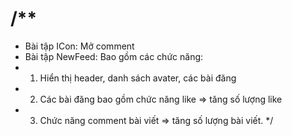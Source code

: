 # /\*\*

- Bài tập ICon: Mở comment <DataBinding />
- Bài tập NewFeed: Bao gồm các chức năng:
- 1.  Hiển thị header, danh sách avater, các bài đăng
- 2.  Các bài đăng bao gồm chức năng like => tăng số lượng like
- 3.  Chức năng comment bài viết => tăng số lượng bài viết.
      \*/
